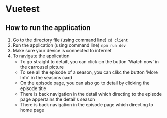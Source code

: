 # **Vuetest**

## **How to run the application**

1. Go to the directory file (using command line) `cd client `
2. Run the application (using command line) `npm run dev `
3. Make sure your device is connected to internet
4. To navigate the application
   - To go straight to detail, you can click on the button 'Watch now' in the carrousel picture
   - To see all the episode of a season, you can clikc the button 'More Info' in the seasons card
   - On the episode page, you can also go to detail by clicking the episode title
   - There is back navigation in the detail which directing to the episode page appertains the detail's season
   - There is back navigation in the episode page which directing to home page
